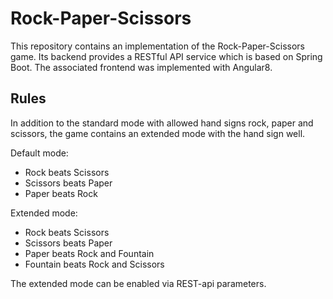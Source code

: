 # Rock-Paper-Scissors
This repository contains an implementation of the Rock-Paper-Scissors game. Its backend provides a RESTful API service which is based on Spring Boot. The associated frontend was implemented with Angular8.

## Rules
In addition to the standard mode with allowed hand signs rock, paper and scissors, the game contains an extended mode with the hand sign well.

Default mode:
* Rock beats Scissors
* Scissors beats Paper
* Paper beats Rock

Extended mode:
* Rock beats Scissors
* Scissors beats Paper
* Paper beats Rock and Fountain
* Fountain beats Rock and Scissors

The extended mode can be enabled via REST-api parameters.
